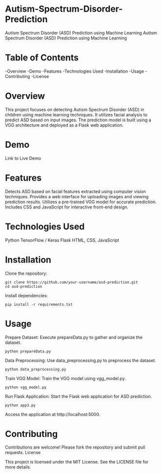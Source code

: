 # Autism-Spectrum-Disorder-Prediction
Autism Spectrum Disorder (ASD) Prediction using Machine Learning
Autism Spectrum Disorder (ASD) Prediction using Machine Learning

# Table of Contents
-Overview
-Demo
-Features
-Technologies Used
-Installation
-Usage
-Contributing
-License

# Overview

This project focuses on detecting Autism Spectrum Disorder (ASD) in children using machine learning techniques. It utilizes facial analysis to predict ASD based on input images. The prediction model is built using a VGG architecture and deployed as a Flask web application.
# Demo

Link to Live Demo
# Features

Detects ASD based on facial features extracted using computer vision techniques.
Provides a web interface for uploading images and viewing prediction results.
Utilizes a pre-trained VGG model for accurate prediction.
Includes CSS and JavaScript for interactive front-end design.

# Technologies Used

Python
TensorFlow / Keras
Flask
HTML, CSS, JavaScript

# Installation

Clone the repository:


    git clone https://github.com/your-username/asd-prediction.git
    cd asd-prediction

Install dependencies:



    pip install -r requirements.txt

# Usage

Prepare Dataset: Execute prepareData.py to gather and organize the dataset.

    

    python prepareData.py

Data Preprocessing: Use data_preprocessing.py to preprocess the dataset.



    python data_preprocessing.py

Train VGG Model: Train the VGG model using vgg_model.py.



    python vgg_model.py

Run Flask Application: Start the Flask web application for ASD prediction.



    python app3.py

Access the application at http://localhost:5000.

# Contributing

Contributions are welcome! Please fork the repository and submit pull requests.
License

This project is licensed under the MIT License. See the LICENSE file for more details.
